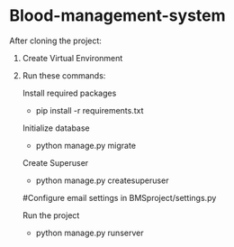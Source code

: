# Blood-management-system

 After cloning the project:
 
 1. Create Virtual Environment
 2. Run these commands:
 
    Install required packages
    - pip install -r requirements.txt

    Initialize database
    - python manage.py migrate

    Create Superuser
    - python manage.py createsuperuser

    #Configure email settings in BMSproject/settings.py

    Run the project
    - python manage.py runserver


    
